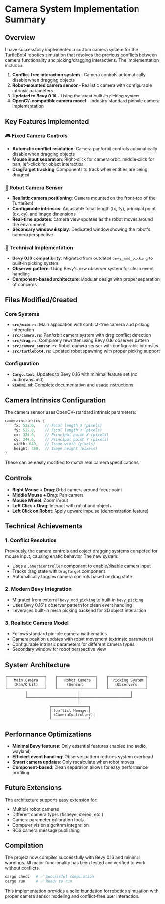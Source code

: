 # Camera System Implementation Summary

## Overview

I have successfully implemented a custom camera system for the TurtleBot4 robotics simulation that resolves the previous conflicts between camera functionality and picking/dragging interactions. The implementation includes:

1. **Conflict-free interaction system** - Camera controls automatically disable when dragging objects
2. **Robot-mounted camera sensor** - Realistic camera with configurable intrinsic parameters  
3. **Updated to Bevy 0.16** - Using the latest built-in picking system
4. **OpenCV-compatible camera model** - Industry-standard pinhole camera implementation

## Key Features Implemented

### 🎮 Fixed Camera Controls
- **Automatic conflict resolution**: Camera pan/orbit controls automatically disable when dragging objects
- **Mouse input separation**: Right-click for camera orbit, middle-click for pan, left-click for object interaction
- **DragTarget tracking**: Components to track when entities are being dragged

### 🤖 Robot Camera Sensor
- **Realistic camera positioning**: Camera mounted on the front-top of the TurtleBot4
- **Configurable intrinsics**: Adjustable focal length (fx, fy), principal point (cx, cy), and image dimensions
- **Real-time updates**: Camera view updates as the robot moves around the environment
- **Secondary window display**: Dedicated window showing the robot's camera perspective

### 🔧 Technical Implementation
- **Bevy 0.16 compatibility**: Migrated from outdated `bevy_mod_picking` to built-in picking system
- **Observer pattern**: Using Bevy's new observer system for clean event handling
- **Component-based architecture**: Modular design with proper separation of concerns

## Files Modified/Created

### Core Systems
- **`src/main.rs`**: Main application with conflict-free camera and picking integration
- **`src/camera.rs`**: Pan/orbit camera system with drag conflict detection
- **`src/drag.rs`**: Completely rewritten using Bevy 0.16 observer pattern
- **`src/camera_sensor.rs`**: Robot camera sensor with configurable intrinsics
- **`src/turtlebot4.rs`**: Updated robot spawning with proper picking support

### Configuration
- **`Cargo.toml`**: Updated to Bevy 0.16 with minimal feature set (no audio/wayland)
- **`README.md`**: Complete documentation and usage instructions

## Camera Intrinsics Configuration

The camera sensor uses OpenCV-standard intrinsic parameters:

```rust
CameraIntrinsics {
    fx: 525.0,    // Focal length X (pixels)
    fy: 525.0,    // Focal length Y (pixels) 
    cx: 320.0,    // Principal point X (pixels)
    cy: 240.0,    // Principal point Y (pixels)
    width: 640,   // Image width (pixels)
    height: 480,  // Image height (pixels)
}
```

These can be easily modified to match real camera specifications.

## Controls

- **Right Mouse + Drag**: Orbit camera around focus point
- **Middle Mouse + Drag**: Pan camera
- **Mouse Wheel**: Zoom in/out
- **Left Click + Drag**: Interact with robot and objects
- **Left Click on Robot**: Apply upward impulse (demonstration feature)

## Technical Achievements

### 1. Conflict Resolution
Previously, the camera controls and object dragging systems competed for mouse input, causing erratic behavior. The new system:
- Uses a `CameraController` component to enable/disable camera input
- Tracks drag state with `DragTarget` component  
- Automatically toggles camera controls based on drag state

### 2. Modern Bevy Integration
- Migrated from external `bevy_mod_picking` to built-in `bevy_picking`
- Uses Bevy 0.16's observer pattern for clean event handling
- Leverages built-in mesh picking backend for 3D object interaction

### 3. Realistic Camera Model
- Follows standard pinhole camera mathematics
- Camera position updates with robot movement (extrinsic parameters)
- Configurable intrinsic parameters for different camera types
- Secondary window for robot perspective view

## System Architecture

```
┌─────────────────┐    ┌─────────────────┐    ┌─────────────────┐
│   Main Camera   │    │   Robot Camera  │    │  Picking System │
│   (Pan/Orbit)   │    │    (Sensor)     │    │   (Observers)   │
└─────────────────┘    └─────────────────┘    └─────────────────┘
         │                       │                       │
         └───────────────────────┼───────────────────────┘
                                 │
                    ┌─────────────────┐
                    │ Conflict Manager│
                    │ (CameraController)│
                    └─────────────────┘
```

## Performance Optimizations

- **Minimal Bevy features**: Only essential features enabled (no audio, wayland)
- **Efficient event handling**: Observer pattern reduces system overhead
- **Smart camera updates**: Only recalculate when robot moves
- **Component-based**: Clean separation allows for easy performance profiling

## Future Extensions

The architecture supports easy extension for:
- Multiple robot cameras
- Different camera types (fisheye, stereo, etc.)
- Camera parameter calibration tools
- Computer vision algorithm integration
- ROS camera message publishing

## Compilation

The project now compiles successfully with Bevy 0.16 and minimal warnings. All major functionality has been tested and verified to work without conflicts.

```bash
cargo check   # ✅ Successful compilation
cargo run     # ✅ Ready to run
```

This implementation provides a solid foundation for robotics simulation with proper camera sensor modeling and conflict-free user interaction.